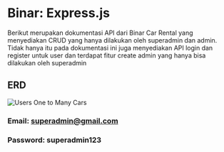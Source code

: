 # Binar: Express.js

Berikut merupakan dokumentasi API dari Binar Car Rental yang menyediakan CRUD yang hanya dilakukan oleh superadmin dan admin. Tidak hanya itu pada dokumentasi ini juga menyediakan API login dan register untuk user dan terdapat fitur create admin yang hanya bisa dilakukan oleh superadmin

## ERD

![Users One to Many Cars](https://user-images.githubusercontent.com/72052154/236868111-b54adc84-1dd2-4628-b76a-46d6ddd30690.png)

### Email: superadmin@gmail.com

### Password: superadmin123
